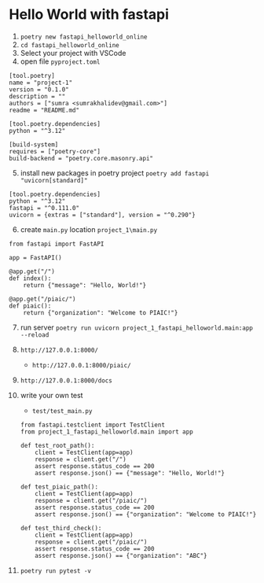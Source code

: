 # Hello World with fastapi
1. `poetry new fastapi_helloworld_online`
2. `cd fastapi_helloworld_online`
3. Select your project with VSCode
4. open file `pyproject.toml`
```
[tool.poetry]
name = "project-1"
version = "0.1.0"
description = ""
authors = ["sumra <sumrakhalidev@gmail.com>"]
readme = "README.md"

[tool.poetry.dependencies]
python = "^3.12"

[build-system]
requires = ["poetry-core"]
build-backend = "poetry.core.masonry.api"
```
5. install new packages in poetry project
    `poetry add fastapi "uvicorn[standard]"`

```
[tool.poetry.dependencies]
python = "^3.12"
fastapi = "^0.111.0"
uvicorn = {extras = ["standard"], version = "^0.290"}
```
6. create `main.py` location `project_1\main.py`

```
from fastapi import FastAPI

app = FastAPI()

@app.get("/")
def index():
    return {"message": "Hello, World!"}

@app.get("/piaic/")
def piaic():
    return {"organization": "Welcome to PIAIC!"}
```

7. run server
`poetry run uvicorn project_1_fastapi_helloworld.main:app --reload`

8. `http://127.0.0.1:8000/`
    * `http://127.0.0.1:8000/piaic/`

9. `http://127.0.0.1:8000/docs`

10. write your own test
    * `test/test_main.py`

    ```
    from fastapi.testclient import TestClient
    from project_1_fastapi_helloworld.main import app

    def test_root_path():
        client = TestClient(app=app)
        response = client.get("/")
        assert response.status_code == 200
        assert response.json() == {"message": "Hello, World!"}
        
    def test_piaic_path():
        client = TestClient(app=app)
        response = client.get("/piaic/")
        assert response.status_code == 200
        assert response.json() == {"organization": "Welcome to PIAIC!"}
        
    def test_third_check():
        client = TestClient(app=app)
        response = client.get("/piaic/")
        assert response.status_code == 200
        assert response.json() == {"organization": "ABC"}
    ```

11. `poetry run pytest -v`